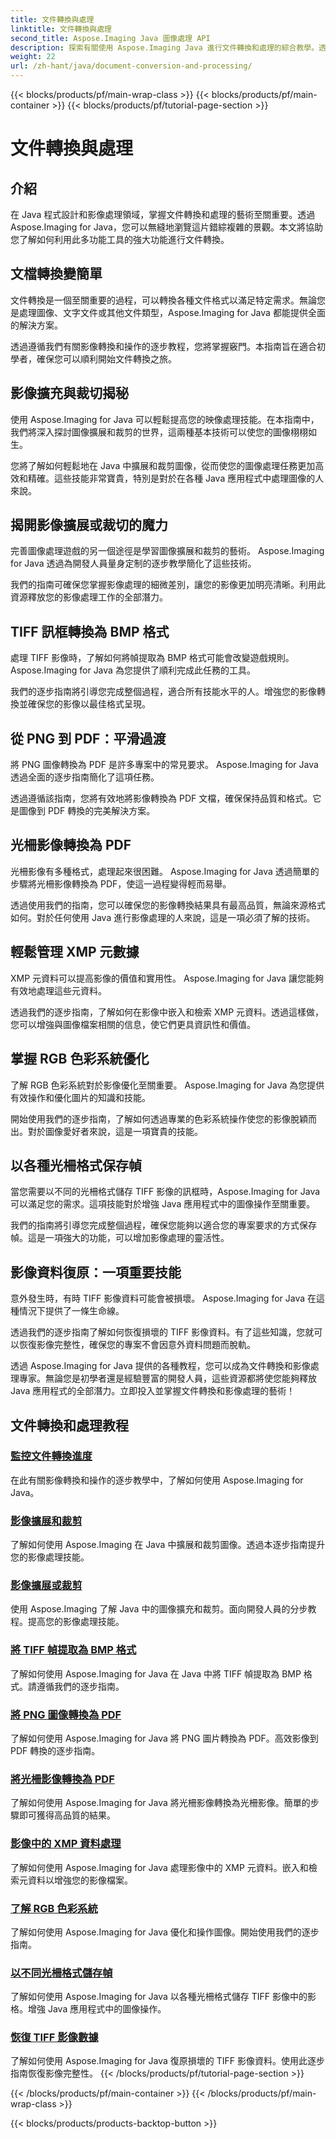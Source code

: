 ```yaml
---
title: 文件轉換與處理
linktitle: 文件轉換與處理
second_title: Aspose.Imaging Java 圖像處理 API
description: 探索有關使用 Aspose.Imaging Java 進行文件轉換和處理的綜合教學。透過這些教程掌握影像處理和轉換。
weight: 22
url: /zh-hant/java/document-conversion-and-processing/
---
```


{{< blocks/products/pf/main-wrap-class >}}
{{< blocks/products/pf/main-container >}}
{{< blocks/products/pf/tutorial-page-section >}}

# 文件轉換與處理


## 介紹

在 Java 程式設計和影像處理領域，掌握文件轉換和處理的藝術至關重要。透過 Aspose.Imaging for Java，您可以無縫地瀏覽這片錯綜複雜的景觀。本文將協助您了解如何利用此多功能工具的強大功能進行文件轉換。

## 文檔轉換變簡單

文件轉換是一個至關重要的過程，可以轉換各種文件格式以滿足特定需求。無論您是處理圖像、文字文件或其他文件類型，Aspose.Imaging for Java 都能提供全面的解決方案。

透過遵循我們有關影像轉換和操作的逐步教程，您將掌握竅門。本指南旨在適合初學者，確保您可以順利開始文件轉換之旅。

## 影像擴充與裁切揭秘

使用 Aspose.Imaging for Java 可以輕鬆提高您的映像處理技能。在本指南中，我們將深入探討圖像擴展和裁剪的世界，這兩種基本技術可以使您的圖像栩栩如生。

您將了解如何輕鬆地在 Java 中擴展和裁剪圖像，從而使您的圖像處理任務更加高效和精確。這些技能非常寶貴，特別是對於在各種 Java 應用程式中處理圖像的人來說。

## 揭開影像擴展或裁切的魔力

完善圖像處理遊戲的另一個途徑是學習圖像擴展和裁剪的藝術。 Aspose.Imaging for Java 透過為開發人員量身定制的逐步教學簡化了這些技術。

我們的指南可確保您掌握影像處理的細微差別，讓您的影像更加明亮清晰。利用此資源釋放您的影像處理工作的全部潛力。

## TIFF 訊框轉換為 BMP 格式

處理 TIFF 影像時，了解如何將幀提取為 BMP 格式可能會改變遊戲規則。 Aspose.Imaging for Java 為您提供了順利完成此任務的工具。

我們的逐步指南將引導您完成整個過程，適合所有技能水平的人。增強您的影像轉換並確保您的影像以最佳格式呈現。

## 從 PNG 到 PDF：平滑過渡

將 PNG 圖像轉換為 PDF 是許多專案中的常見要求。 Aspose.Imaging for Java 透過全面的逐步指南簡化了這項任務。

透過遵循該指南，您將有效地將影像轉換為 PDF 文檔，確保保持品質和格式。它是圖像到 PDF 轉換的完美解決方案。

## 光柵影像轉換為 PDF

光柵影像有多種格式，處理起來很困難。 Aspose.Imaging for Java 透過簡單的步驟將光柵影像轉換為 PDF，使這一過程變得輕而易舉。

透過使用我們的指南，您可以確保您的影像轉換結果具有最高品質，無論來源格式如何。對於任何使用 Java 進行影像處理的人來說，這是一項必須了解的技術。

## 輕鬆管理 XMP 元數據

XMP 元資料可以提高影像的價值和實用性。 Aspose.Imaging for Java 讓您能夠有效地處理這些元資料。

透過我們的逐步指南，了解如何在影像中嵌入和檢索 XMP 元資料。透過這樣做，您可以增強與圖像檔案相關的信息，使它們更具資訊性和價值。

## 掌握 RGB 色彩系統優化

了解 RGB 色彩系統對於影像優化至關重要。 Aspose.Imaging for Java 為您提供有效操作和優化圖片的知識和技能。

開始使用我們的逐步指南，了解如何透過專業的色彩系統操作使您的影像脫穎而出。對於圖像愛好者來說，這是一項寶貴的技能。

## 以各種光柵格式保存幀

當您需要以不同的光柵格式儲存 TIFF 影像的訊框時，Aspose.Imaging for Java 可以滿足您的需求。這項技能對於增強 Java 應用程式中的圖像操作至關重要。

我們的指南將引導您完成整個過程，確保您能夠以適合您的專案要求的方式保存幀。這是一項強大的功能，可以增加影像處理的靈活性。

## 影像資料復原：一項重要技能

意外發生時，有時 TIFF 影像資料可能會被損壞。 Aspose.Imaging for Java 在這種情況下提供了一條生命線。

透過我們的逐步指南了解如何恢復損壞的 TIFF 影像資料。有了這些知識，您就可以恢復影像完整性，確保您的專案不會因意外資料問題而脫軌。

透過 Aspose.Imaging for Java 提供的各種教程，您可以成為文件轉換和影像處理專家。無論您是初學者還是經驗豐富的開發人員，這些資源都將使您能夠釋放 Java 應用程式的全部潛力。立即投入並掌握文件轉換和影像處理的藝術！
## 文件轉換和處理教程
### [監控文件轉換進度](./monitor-document-conversion-progress/)
在此有關影像轉換和操作的逐步教學中，了解如何使用 Aspose.Imaging for Java。
### [影像擴展和裁剪](./image-expansion-and-cropping/)
了解如何使用 Aspose.Imaging 在 Java 中擴展和裁剪圖像。透過本逐步指南提升您的影像處理技能。
### [影像擴展或裁剪](./image-expansion-or-cropping/)
使用 Aspose.Imaging 了解 Java 中的圖像擴充和裁剪。面向開發人員的分步教程。提高您的影像處理技能。
### [將 TIFF 幀提取為 BMP 格式](./extract-tiff-frames-to-bmp-format/)
了解如何使用 Aspose.Imaging for Java 在 Java 中將 TIFF 幀提取為 BMP 格式。請遵循我們的逐步指南。
### [將 PNG 圖像轉換為 PDF](./convert-png-images-to-pdf/)
了解如何使用 Aspose.Imaging for Java 將 PNG 圖片轉換為 PDF。高效影像到 PDF 轉換的逐步指南。
### [將光柵影像轉換為 PDF](./convert-raster-images-to-pdf/)
了解如何使用 Aspose.Imaging for Java 將光柵影像轉換為光柵影像。簡單的步驟即可獲得高品質的結果。
### [影像中的 XMP 資料處理](./xmp-data-handling-in-images/)
了解如何使用 Aspose.Imaging for Java 處理影像中的 XMP 元資料。嵌入和檢索元資料以增強您的影像檔案。
### [了解 RGB 色彩系統](./understanding-rgb-color-system/)
了解如何使用 Aspose.Imaging for Java 優化和操作圖像。開始使用我們的逐步指南。
### [以不同光柵格式儲存幀](./frame-saving-in-different-raster-formats/)
了解如何使用 Aspose.Imaging for Java 以各種光柵格式儲存 TIFF 影像中的影格。增強 Java 應用程式中的圖像操作。
### [恢復 TIFF 影像數據](./recovering-tiff-image-data/)
了解如何使用 Aspose.Imaging for Java 復原損壞的 TIFF 影像資料。使用此逐步指南恢復影像完整性。
{{< /blocks/products/pf/tutorial-page-section >}}

{{< /blocks/products/pf/main-container >}}
{{< /blocks/products/pf/main-wrap-class >}}

{{< blocks/products/products-backtop-button >}}
